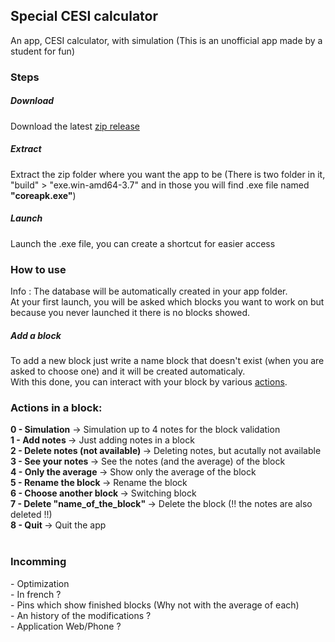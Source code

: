 
<h2>Special CESI calculator</h2>
An app, CESI calculator, with simulation (This is an unofficial app made by a student for fun)
<h3>Steps</h3>
<h5>Download</h5>
Download the latest <a href="https://github.com/Yugoow/Prosy/releases">zip release</a> 
<h5>Extract</h5>
Extract the zip folder where you want the app to be (There is two folder in it, "build" > "exe.win-amd64-3.7" and in those you will find .exe file named <strong>"coreapk.exe"</strong>)
<h5>Launch</h5>
Launch the .exe file, you can create a shortcut for easier access
<br>
<h3>How to use</h3>
Info : The database will be automatically created in your app folder.<br>
At your first launch, you will be asked which blocks you want to work on but because you never launched it there is no blocks showed.
<h5>Add a block</h5>
To add a new block just write a name block that doesn't exist (when you are asked to choose one) and it will be created automaticaly.<br>
With this done, you can interact with your block by various <a href="#actions">actions</a>.<br>


<h3 class="actions">Actions in a block:</h3>
<strong>0 - Simulation</strong> -> Simulation up to 4 notes for the block validation<br>
<strong>1 - Add notes </strong> -> Just adding notes in a block<br>
<strong>2 - Delete notes (not available) </strong> -> Deleting notes, but acutally not available<br>
<strong>3 - See your notes </strong> -> See the notes (and the average) of the block<br>
<strong>4 - Only the average </strong> -> Show only the average of the block<br>
<strong>5 - Rename the block </strong> -> Rename the block<br>
<strong>6 - Choose another block </strong> -> Switching block<br>
<strong>7 - Delete "name_of_the_block" </strong> -> Delete the block (!! the notes are also deleted !!)<br>
<strong>8 - Quit </strong> -> Quit the app<br>
<br>

<h3>Incomming</h3>
- Optimization <br>
- In french ?<br>
- Pins which show finished blocks (Why not with the average of each)<br>
- An history of the modifications ?<br>
- Application Web/Phone ?<br>
